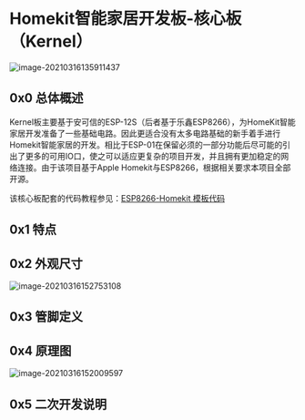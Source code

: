 # Homekit智能家居开发板-核心板（Kernel）

![image-20210316135911437](https://raw.githubusercontent.com/ColdeZhang/PicGo/master/image-20210316135911437.png)

## 0x0 总体概述

Kernel板主要基于安可信的ESP-12S（后者基于乐鑫ESP8266），为HomeKit智能家居开发准备了一些基础电路。因此更适合没有太多电路基础的新手着手进行Homekit智能家居的开发。相比于ESP-01在保留必须的一部分功能后尽可能的引出了更多的可用IO口，使之可以适应更复杂的项目开发，并且拥有更加稳定的网络连接。由于该项目基于Apple Homekit与ESP8266，根据相关要求本项目全部开源。

该核心板配套的代码教程参见：[ESP8266-Homekit 模板代码](https://github.com/ColdeZhang/Esp8266_Homekit_Template)



## 0x1 特点

## 0x2 外观尺寸

![image-20210316152753108](https://raw.githubusercontent.com/ColdeZhang/PicGo/master/image-20210316152753108.png)

## 0x3 管脚定义

## 0x4 原理图

![image-20210316152009597](https://raw.githubusercontent.com/ColdeZhang/PicGo/master/image-20210316152009597.png)

## 0x5 二次开发说明

